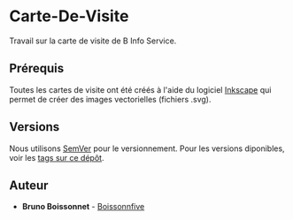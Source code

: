# Carte-De-Visite

Travail sur la carte de visite de B Info Service.

## Prérequis

Toutes les cartes de visite ont été créés à l'aide du logiciel [Inkscape](https://inkscape.org) qui permet de créer des images vectorielles (fichiers .svg).


## Versions

Nous utilisons [SemVer](http://semver.org/) pour le versionnement. Pour les versions diponibles, voir les [tags sur ce dépôt](https://github.com/BInfoService/Carte-De-Visite/tags). 

## Auteur

* **Bruno Boissonnet** - [Boissonnfive](https://github.com/boissonnfive)


